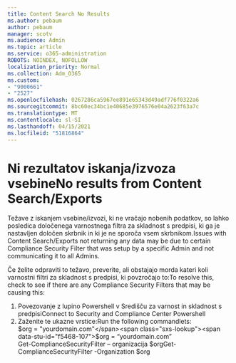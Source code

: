 ```yaml
---
title: Content Search No Results
ms.author: pebaum
author: pebaum
manager: scotv
ms.audience: Admin
ms.topic: article
ms.service: o365-administration
ROBOTS: NOINDEX, NOFOLLOW
localization_priority: Normal
ms.collection: Adm_O365
ms.custom:
- "9000661"
- "2527"
ms.openlocfilehash: 0267286ca5967ee891e65343d49adf776f0322a6
ms.sourcegitcommit: 8bc60ec34bc1e40685e3976576e04a2623f63a7c
ms.translationtype: MT
ms.contentlocale: sl-SI
ms.lasthandoff: 04/15/2021
ms.locfileid: "51816864"
---
```

# <a name="no-results-from-content-searchexports"></a><span data-ttu-id="f5468-102">Ni rezultatov iskanja/izvoza vsebine</span><span class="sxs-lookup"><span data-stu-id="f5468-102">No results from Content Search/Exports</span></span>

<span data-ttu-id="f5468-103">Težave z iskanjem vsebine/izvozi, ki ne vračajo nobenih podatkov, so lahko posledica določenega varnostnega filtra za skladnost s predpisi, ki ga je nastavljen določen skrbnik in ki je ne sporoča vsem skrbnikom.</span><span class="sxs-lookup"><span data-stu-id="f5468-103">Issues with Content Search/Exports not returning any data may be due to certain Compliance Security Filter that was setup by a specific Admin and not communicating it to all Admins.</span></span>

<span data-ttu-id="f5468-104">Če želite odpraviti to težavo, preverite, ali obstajajo morda kateri koli varnostni filtri za skladnost s predpisi, ki povzročajo to:</span><span class="sxs-lookup"><span data-stu-id="f5468-104">To resolve this, check to see if there are any Compliance Security Filters that may be causing this:</span></span>
1. <span data-ttu-id="f5468-105">Povezovanje z lupino Powershell v Središču za varnost in skladnost s predpisi</span><span class="sxs-lookup"><span data-stu-id="f5468-105">Connect to Security and Compliance Center Powershell</span></span>
2. <span data-ttu-id="f5468-106">Zaženite te ukazne vrstice:</span><span class="sxs-lookup"><span data-stu-id="f5468-106">Run the following commandlets:</span></span>
<br><span data-ttu-id="f5468-107">$org = "yourdomain.com"</span><span class="sxs-lookup"><span data-stu-id="f5468-107">$org = “yourdomain.com”</span></span>
<br><span data-ttu-id="f5468-108">Get-ComplianceSecurityFilter – organizacija $org</span><span class="sxs-lookup"><span data-stu-id="f5468-108">Get-ComplianceSecurityFilter -Organization $org</span></span>